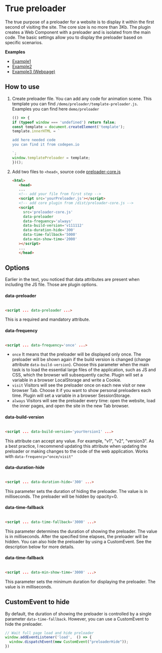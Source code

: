 # True preloader

The true purpose of a preloader for a website is to display it within the first second of visiting the site. The core
size is no more than 3Kb. The plugin creates a Web Component with a preloader
and is isolated from the main code. The basic settings allow you to display the preloader based on specific
scenarios.

**Examples**
- [Example1](https://csscoder.github.io/true-preloader/demo/example1.html)
- [Example2](https://csscoder.github.io/true-preloader/demo/example2.html)
- [Example3 (Webpage)](https://csscoder.github.io/true-preloader/demo/webpage/index.html)

## How to use

1. Create preloader file. You can add any code for animation scene. This template you can
   find `/demo/preloader/template-preloader.js`. Examples you can find here `demo/preloader`
   ```js
   (() => {
   if (typeof window === 'undefined') return false;
   const template = document.createElement('template');
   template.innerHTML = `
   
   add here needed code
   you can find it from codepen.io 
   
   `;
   window.templatePreloader = template;
   })();
   ```
2. Add two files to `<head>`, source code [preloader-core.js](https://csscoder.github.io/true-preloader/dist/preloader-core.js)
   ```html
   <html>
      <head>
      ...
      <!-- add your file from first step -->
      <script src='yourPreloader.js'></script>
      <!-- add core plugin from /dist/preloader-core.js -->
      <script 
        src='preloader-core.js'
        data-preloader 
        data-frequency='always'
        data-build-version='v111112'
        data-duration-hide='300'
        data-time-fallback='5000'
        data-min-show-time='2000'
      ></script>
      ...
      </head>
   ```

## Options

Earlier in the text, you noticed that data attributes are present when including the JS file. Those are plugin options.

#### data-preloader

```html

<script ... data-preloader ...>
```

This is a required and mandatory attribute.

#### data-frequency

```html

<script ... data-frequency='once' ...>
```

- `once` It means that the preloader will be displayed only once. The preloader will be shown again if the build version
  is changed (change attribute `data-build-version`). Choose this parameter when the main task is to load the essential
  large files of the application, such as JS and CSS, which the browser will subsequently cache. Plugin will set a
  variable in a browser LocalStorage and write a Cookie.
- `visit` Visitors will see the preloader once on each new visit or new browser Tab. Choose it if you want to show
  personal preloaders each time. Plugin will set a variable in a browser SessionStorage.
- `always` Visitors will see the preloader every time:  open the website, load the inner pages, and open the site in the
  new Tab browser.

#### data-build-version

```html

<script ... data-build-version='yourVersion1' ...>
```

This attribute can accept any value. For example, "v1", "v2", "version3". As a best practice, I recommend updating this
attribute when updating the preloader or making changes to the code of the web application. Works
with `data-frequency="once/visit"`

#### data-duration-hide

```html

<script ... data-duration-hide='300' ...>
```

This parameter sets the duration of hiding the preloader. The value is in milliseconds. The preloader will be hidden by
opacity=0.

#### data-time-fallback

```html

<script ... data-time-fallback='3000' ...>
```

This parameter determines the duration of showing the preloader. The value is in milliseconds. After the specified time
elapses, the preloader will be hidden. You can also hide the preloader by using a CustomEvent. See the description
below for more details.
#### data-time-fallback

```html

<script ... data-min-show-time='3000' ...>
```
This parameter sets the minimum duration for displaying the preloader. The value is in milliseconds.

## CustomEvent to hide
By default, the duration of showing the preloader is controlled by a single parameter `data-time-fallback`. However, you can use a CustomEvent to hide the preloader.

```js
// Wait full page load and hide preloader
window.addEventListener('load',  () => {
  window.dispatchEvent(new CustomEvent("preloaderHide"));
})
```




